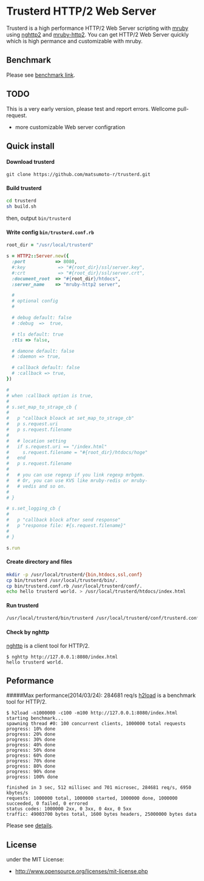 # Trusterd HTTP/2 Web Server
Trusterd is a high performance HTTP/2 Web Server scripting with [mruby](https://github.com/mruby/mruby) using [nghttp2](https://github.com/tatsuhiro-t/nghttp2) and [mruby-http2](https://github.com/matsumoto-r/mruby-http2). You can get HTTP/2 Web Server quickly which is high permance and customizable with mruby.

## Benchmark
Please see [benchmark link](https://gist.github.com/matsumoto-r/9702123).

## TODO
This is a very early version, please test and report errors. Wellcome pull-request.
- more customizable Web server configration

## Quick install
#### Download trusterd
```
git clone https://github.com/matsumoto-r/trusterd.git
```
#### Build trusterd
```bash
cd trusterd
sh build.sh
```
then, output ``bin/trusterd``
#### Write config ``bin/trusterd.conf.rb``
```ruby
root_dir = "/usr/local/trusterd"

s = HTTP2::Server.new({
  :port           => 8080,
  #:key            => "#{root_dir}/ssl/server.key",
  #:crt            => "#{root_dir}/ssl/server.crt",
  :document_root  => "#{root_dir}/htdocs",
  :server_name    => "mruby-http2 server",

  #
  # optional config
  #

  # debug default: false
  # :debug  =>  true,

  # tls default: true
  :tls => false,

  # damone default: false
  # :daemon => true,

  # callback default: false
  # :callback => true,
})

#
# when :callback option is true,
#
# s.set_map_to_strage_cb {
#
#   p "callback bloack at set_map_to_strage_cb"
#   p s.request.uri
#   p s.request.filename
#
#   # location setting
#   if s.request.uri == "/index.html"
#     s.request.filename = "#{root_dir}/htdocs/hoge"
#   end
#   p s.request.filename
#
#   # you can use regexp if you link regexp mrbgem.
#   # Or, you can use KVS like mruby-redis or mruby-
#   # vedis and so on. 
#
# }

# s.set_logging_cb {
# 
#   p "callback block after send response"
#   p "response file: #{s.request.filename}"
# 
# }

s.run
```
#### Create directory and files
```bash
mkdir -p /usr/local/trusterd/{bin,htdocs,ssl,conf}
cp bin/trusterd /usr/local/trusterd/bin/.
cp bin/trusterd.conf.rb /usr/local/trusterd/conf/.
echo hello trusterd world. > /usr/local/trusterd/htdocs/index.html
```
#### Run trusterd
```bash
/usr/local/trusterd/bin/trusterd /usr/local/trusterd/conf/trusterd.conf.rb
```
#### Check by nghttp
[nghttp](https://github.com/tatsuhiro-t/nghttp2#nghttp---client) is a client tool for HTTP/2.
```
$ nghttp http://127.0.0.1:8080/index.html
hello trusterd world.
```
## Peformance
#####Max performance(2014/03/24): 284681 req/s
[h2load](https://github.com/tatsuhiro-t/nghttp2#benchmarking-tool) is a benchmark tool for HTTP/2.
```
$ h2load -n1000000 -c100 -m100 http://127.0.0.1:8080/index.html
starting benchmark...
spawning thread #0: 100 concurrent clients, 1000000 total requests
progress: 10% done
progress: 20% done
progress: 30% done
progress: 40% done
progress: 50% done
progress: 60% done
progress: 70% done
progress: 80% done
progress: 90% done
progress: 100% done

finished in 3 sec, 512 millisec and 701 microsec, 284681 req/s, 6950 kbytes/s
requests: 1000000 total, 1000000 started, 1000000 done, 1000000 succeeded, 0 failed, 0 errored
status codes: 1000000 2xx, 0 3xx, 0 4xx, 0 5xx
traffic: 49003700 bytes total, 1600 bytes headers, 25000000 bytes data

```
Please see [details](https://gist.github.com/matsumoto-r/9702123).
## License
under the MIT License:

* http://www.opensource.org/licenses/mit-license.php


